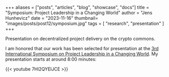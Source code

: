 +++
aliases = ["posts", "articles", "blog", "showcase", "docs"]
title = "Symposium: Project Leadership in a Changing World"
author = "Jens Hunhevicz"
date = "2023-11-16"
thumbnail= "images/posts/post12/symposium.jpg"
tags = [
    "research",
    "presentation"
]
+++

Presentation on decentralized project delivery on the crypto commons.

<!--more-->

I am honored that our work has been selected for presentation at the <a target="_blank" rel="noopener noreferrer" href="https://project-leadership-eng.sydney.edu.au/2023-november-symposium/"> 3rd International Symposium on Project Leadership in a Changing World</a>. My presentation starts at around 8:00 minutes:

{{< youtube 7Hl2QYElJCE >}}